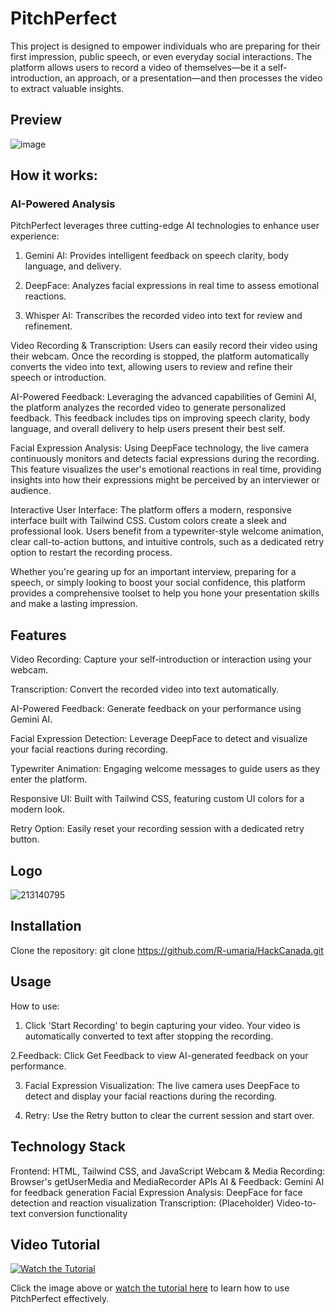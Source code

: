# PitchPerfect 
This project is designed to empower individuals who are preparing for their first impression, public speech, or even everyday social interactions. The platform allows users to record a video of themselves—be it a self-introduction, an approach, or a presentation—and then processes the video to extract valuable insights. 

## Preview
![image](https://github.com/user-attachments/assets/0f293cac-77a9-4efa-a043-007a5cdb1d87)

## How it works:

### AI-Powered Analysis

PitchPerfect leverages three cutting-edge AI technologies to enhance user experience:

1. Gemini AI: Provides intelligent feedback on speech clarity, body language, and delivery.

2. DeepFace: Analyzes facial expressions in real time to assess emotional reactions.

3. Whisper AI: Transcribes the recorded video into text for review and refinement.

Video Recording & Transcription:
Users can easily record their video using their webcam. Once the recording is stopped, the platform automatically converts the video into text, allowing users to review and refine their speech or introduction.

AI-Powered Feedback:
Leveraging the advanced capabilities of Gemini AI, the platform analyzes the recorded video to generate personalized feedback. This feedback includes tips on improving speech clarity, body language, and overall delivery to help users present their best self.

Facial Expression Analysis:
Using DeepFace technology, the live camera continuously monitors and detects facial expressions during the recording. This feature visualizes the user's emotional reactions in real time, providing insights into how their expressions might be perceived by an interviewer or audience.

Interactive User Interface:
The platform offers a modern, responsive interface built with Tailwind CSS. Custom colors  create a sleek and professional look. Users benefit from a typewriter-style welcome animation, clear call-to-action buttons, and intuitive controls, such as a dedicated retry option to restart the recording process.

Whether you're gearing up for an important interview, preparing for a speech, or simply looking to boost your social confidence, this platform provides a comprehensive toolset to help you hone your presentation skills and make a lasting impression.

## Features
Video Recording:
Capture your self-introduction or interaction using your webcam.

Transcription:
Convert the recorded video into text automatically.

AI-Powered Feedback:
Generate feedback on your performance using Gemini AI.

Facial Expression Detection:
Leverage DeepFace to detect and visualize your facial reactions during recording.

Typewriter Animation:
Engaging welcome messages to guide users as they enter the platform.

Responsive UI:
Built with Tailwind CSS, featuring custom UI colors for a modern look.

Retry Option:
Easily reset your recording session with a dedicated retry button.

## Logo
![213140795](https://github.com/user-attachments/assets/2870bdaf-d953-4de8-a949-ddcb4db3f021)

## Installation
Clone the repository:
git clone https://github.com/R-umaria/HackCanada.git

## Usage
How to use:

1. Click 'Start Recording' to begin capturing your video.
Your video is automatically converted to text after stopping the recording.

2.Feedback:
Click Get Feedback to view AI-generated feedback on your performance.

3. Facial Expression Visualization:
The live camera uses DeepFace to detect and display your facial reactions during the recording.

4. Retry:
Use the Retry button to clear the current session and start over.

## Technology Stack
Frontend: HTML, Tailwind CSS, and JavaScript
Webcam & Media Recording: Browser's getUserMedia and MediaRecorder APIs
AI & Feedback: Gemini AI for feedback generation
Facial Expression Analysis: DeepFace for face detection and reaction visualization
Transcription: (Placeholder) Video-to-text conversion functionality

## Video Tutorial

[![Watch the Tutorial](https://img.youtube.com/vi/WgCfUdOB6Sg/0.jpg)](https://www.youtube.com/watch?v=WgCfUdOB6Sg)

Click the image above or [watch the tutorial here](https://www.youtube.com/watch?v=WgCfUdOB6Sg) to learn how to use PitchPerfect effectively.
